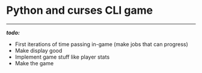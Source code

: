 # Python and curses CLI game
---
**_todo:_**
- First iterations of time passing in-game (make jobs that can progress)
- Make display good
- Implement game stuff like player stats
- Make the game
